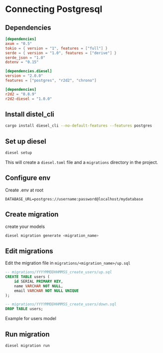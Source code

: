 # Connecting Postgresql

## Dependencies

```toml
[dependencies]
axum = "0.5"
tokio = { version = "1", features = ["full"] }
serde = { version = "1.0", features = ["derive"] }
serde_json = "1.0"
dotenv = "0.15"

[dependencies.diesel]
version = "2.0.0"
features = ["postgres", "r2d2", "chrono"]

[dependencies]
r2d2 = "0.8.9"
r2d2-diesel = "1.0.0"
```

## Install distel_cli

```bash
cargo install diesel_cli --no-default-features --features postgres
```

## Set up diesel

```bash
diesel setup
```
This will create a `diesel.toml` file and a `migrations` directory in the project.

## Configure env

Create .env at root

```env
DATABASE_URL=postgres://username:password@localhost/mydatabase
```

## Create migration

create your models

```bash
diesel migration generate <migration_name>
```

## Edit migrations

Edit the migration file in `migrations/<migration_name>/up.sql`

```sql
-- migrations/YYYYMMDDHHMMSS_create_users/up.sql
CREATE TABLE users (
    id SERIAL PRIMARY KEY,
    name VARCHAR NOT NULL,
    email VARCHAR NOT NULL UNIQUE
);

-- migrations/YYYYMMDDHHMMSS_create_users/down.sql
DROP TABLE users;
```
Example for users model

## Run migration

```bash
diesel migration run
```


